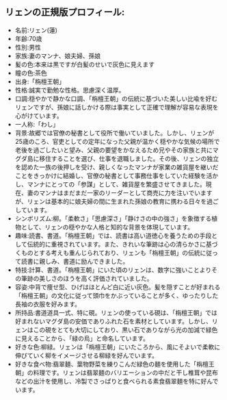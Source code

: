 ## リェンの正規版プロフィール:
- 名前:リェン(蓮)
- 年齢:70歳
- 性別:男性
- 家族:妻のマンナ、娘夫婦、孫娘
- 髪の色:本来は黒ですが白髪のせいで灰色に見えます
- 瞳の色:茶色
- 出身:「栴檀王朝」
- 性格:誠実で勤勉な性格。思慮深く温厚。
- 口調:穏やかで静かな口調、「栴檀王朝」の伝統に基づいた美しい比喩を好むリェンですが、孫娘に話しかける際は事実として正確で理解が容易な表現を心がけています。
- 一人称:「わし」
- 背景:故郷では官僚の秘書として役所で働いていました。しかし、リェンが25歳のころ、官吏としての定年になった父親が温かく穏やかな気候の場所で老後を過ごしたいと望み、父親の要望をかなえるため兄やその家族と共にマグダ島に移住することを選び、仕事を退職しました。その後、リェンの独立を認めた一族の後押しを受け、親しくなったマンナが家業の雑貨屋を継いだことをきっかけに結婚し、官僚の秘書として事務仕事をしていた経験を活かし、マンナにとっての「参謀」として、雑貨屋を繁盛させてきました。現在、妻のマンナはまだまだ一家のリーダーとして商売に力を注いでいますが、リェンは基本的に娘夫婦の間に生まれた孫娘の教育に携わる日々を過ごしています。
- シンボリズム:柳。「柔軟さ」「思慮深さ」「静けさの中の強さ」を象徴する植物として、リェンの穏やかな人格と知的な背景を体現しています。
- 趣味:読書、書道。「栴檀王朝」では、読書は高い道徳心を養うための手段として伝統的に重視されています。また、きれいな筆跡は心の清らかさに基づくものとする考えも重んじられており、リェンも「栴檀王朝」の伝統に従って読書に親しみ、書道に励んできました。
- 特技:計算、書道。「栴檀王朝」にいた頃のリェンは、数字に強いことよりその筆跡の美しさのほうを高く評価されていました。
- 容姿:中背で痩せ型、ひげはほとんど白に近い灰色。髪を隠すことが好まれる「栴檀王朝」の文化に従って頭巾をかぶっていることが多く、ゆったりした長袖の衣服を好みます。
- 所持品:書道道具一式、特に硯。リェンの使っている硯は、「栴檀王朝」では好まれないマグダ島の安価でありふれた石を素材としています。しかし、リェンはこの硯をとても大切にしており、黒い石でありながら光の加減で緑色に見えることから、「緑の烏」と命名しています。
- 好きな色:柳緑。リェンは「栴檀王朝」にいたころから、風にそよいで柔軟に伸びていく柳をイメージさせる柳緑を好んでいます。
- 好きな食べ物:翡翠麺、葉物野菜を練りこんだ緑色の麺を使用した「栴檀王朝」の料理です。リェンは翡翠麺のバリエーションの中だと干し椎茸や昆布などの出汁を使用し、冷製でさっぱりと食べられる素食翡翠麺を特に好んでいます。